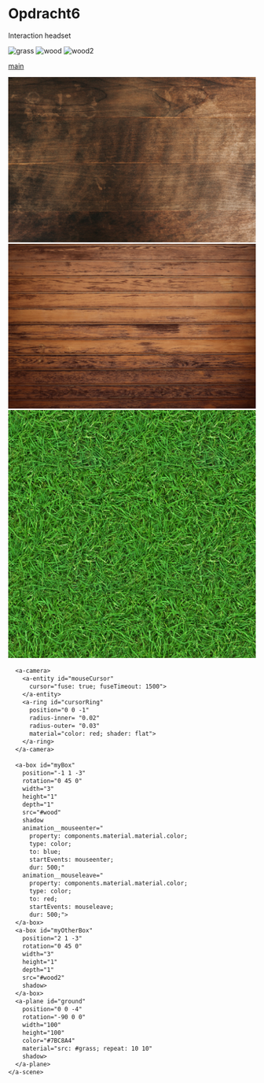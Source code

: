 # Opdracht6
Interaction headset

![grass](https://user-images.githubusercontent.com/86419683/123462596-d2c32500-d5ea-11eb-9a4e-bf834ce0b305.jpg)
![wood](https://user-images.githubusercontent.com/86419683/123462614-d787d900-d5ea-11eb-8e69-389490a7a5bf.jpg)
![wood2](https://user-images.githubusercontent.com/86419683/123462618-d8b90600-d5ea-11eb-80d9-3e2e117cdd64.jpg)

[main](https://github.com/lotteeymann/Opdracht6/blob/32ab00e162e65e3d3b34370e38dde88b9ed2752b/main.js)

<!DOCTYPE html>
<html>
  <head>
    <meta charset="utf-8">
    <title>Hello, WebVR! • A-Frame</title>
    <meta name="viewport" content="width=device-width">
    <script src="https://aframe.io/releases/1.0.4/aframe.min.js"></script>
    <script src="main.js" defer></script>
  </head>
  <body>
    <a-scene background="color: #333333">
      <a-assets>
          <img id="wood" src="wood.jpg" />
          <img id="wood2" src="wood2.jpg" />
          <img id="grass" src="grass.jpg" />
      </a-assets>

      <a-camera>
        <a-entity id="mouseCursor"
          cursor="fuse: true; fuseTimeout: 1500">
        </a-entity>
        <a-ring id="cursorRing" 
          position="0 0 -1"
          radius-inner= "0.02"
          radius-outer= "0.03"
          material="color: red; shader: flat">
        </a-ring>
      </a-camera>
      
      <a-box id="myBox" 
        position="-1 1 -3" 
        rotation="0 45 0" 
        width="3" 
        height="1" 
        depth="1" 
        src="#wood"
        shadow 
        animation__mouseenter="
          property: components.material.material.color; 
          type: color; 
          to: blue; 
          startEvents: mouseenter; 
          dur: 500;"
        animation__mouseleave="
          property: components.material.material.color; 
          type: color; 
          to: red; 
          startEvents: mouseleave; 
          dur: 500;">  
      </a-box>
      <a-box id="myOtherBox" 
        position="2 1 -3" 
        rotation="0 45 0" 
        width="3" 
        height="1" 
        depth="1" 
        src="#wood2"
        shadow>  
      </a-box>
      <a-plane id="ground"
        position="0 0 -4" 
        rotation="-90 0 0" 
        width="100" 
        height="100" 
        color="#7BC8A4" 
        material="src: #grass; repeat: 10 10"
        shadow>
      </a-plane> 
    </a-scene>
  </body>
</html>
